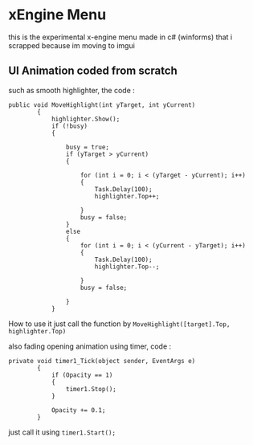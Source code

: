 # xEngine Menu
this is the experimental x-engine menu made in c# (winforms) that i scrapped because im moving to imgui

## UI Animation coded from scratch
such as smooth highlighter, the code :
```
public void MoveHighlight(int yTarget, int yCurrent) 
        {
            highlighter.Show();
            if (!busy)
            {

                busy = true;
                if (yTarget > yCurrent)
                {

                    for (int i = 0; i < (yTarget - yCurrent); i++)
                    {
                        Task.Delay(100);
                        highlighter.Top++;

                    }
                    busy = false;
                }
                else
                {
                    for (int i = 0; i < (yCurrent - yTarget); i++)
                    {
                        Task.Delay(100);
                        highlighter.Top--;

                    }
                    busy = false;

                }
            }
```
How to use it just call the function by ```MoveHighlight([target].Top, highlighter.Top)```

also fading opening animation using timer, code :
```
private void timer1_Tick(object sender, EventArgs e)
        {
            if (Opacity == 1)
            {
                timer1.Stop();
            }

            Opacity += 0.1;
        }
```
just call it using ```timer1.Start();```
